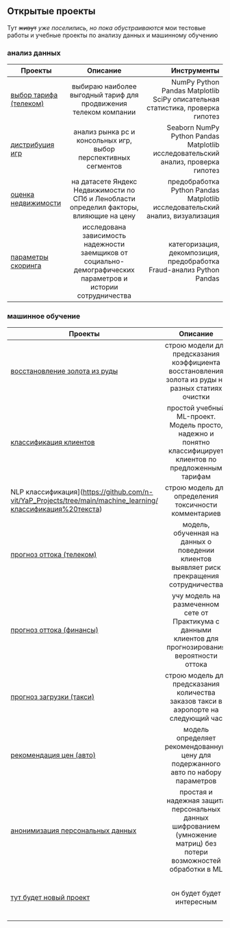 ## Открытые проекты
Тут ~~живут~~ _уже поселились, но пока обустраиваются_ мои тестовые работы и учебные проекты по анализу данных и машинному обучению

### анализ данных

| Проекты        | Описание           | Инструменты  |
| -------------  |:------------------:| ------------:|
|[выбор тарифа (телеком)](https://github.com/n-vit/YaP_Projects/tree/main/анализ%20данных/выбор%20тарифа%20телеком)   | выбираю наиболее выгодный тариф для продвижения телеком компании     | NumPy Python Pandas Matplotlib SciPy описательная статистика, проверка гипотез       |
| [дистрибуция игр](https://github.com/n-vit/YaP_Projects/tree/main/анализ%20данных/исследование%20рынка%20игр)      | анализ рынка pc и консольных игр, выбор перспективных сегментов          |  Seaborn NumPy Python Pandas Matplotlib исследовательский анализ, проверка гипотез      |
| [оценка недвижимости](https://github.com/n-vit/YaP_Projects/tree/main/анализ%20данных/исследовательский%20анализ%20недвижимости)      | на датасете Яндекс Недвижимости по СПб и Ленобласти определил факторы, влияющие на цену          |   предобработка Python Pandas Matplotlib исследовательский анализ, визуализация       |
| [параметры скоринга](https://github.com/n-vit/YaP_Projects/tree/main/анализ%20данных/параметры%20кредитного%20скоринга)      | исследована зависимость надежности заемщиков от социально-демографических параметров и истории сотрудничества           |   категоризация, декомпозиция, предобработка Fraud-анализ Python Pandas       |


### машинное обучение

| Проекты        | Описание           | Инструменты  |
| -------------  |:------------------:| ------------:|
|[восстановление золота из руды](https://github.com/n-vit/YaP_Projects/tree/main/machine_learning/восстановление%20золота%20из%20руды)   | строю модели для предсказания коэффициента восстановления золота из руды на разных статиях очистки     | NumPy Python Pandas Matplotlib Scikit-learn кастомные метрики       |
|[классификация клиентов](https://github.com/n-vit/YaP_Projects/tree/main/machine_learning/классификация%20клиентов)   | простой учебный ML-проект. Модель просто, надежно и понятно классифицирует клиентов по предложенным тарифам     | линейная алгебра Scikit-learn      |
|NLP классификация](https://github.com/n-vit/YaP_Projects/tree/main/machine_learning/классификация%20текста)   | строю модель для определения токсичности комментариев     | nltk BERT tf-idf естественный язык     |
|[прогноз оттока (телеком)](https://github.com/n-vit/YaP_Projects/tree/main/machine_learning/отток%20клиентов%20телеком)   | модель, обученная на данных о поведении клиентов выявляет риск прекращения сотрудничества   | NumPy Python Pandas Matplotlib Scikit-learn     |
|[прогноз оттока (финансы)](https://github.com/n-vit/YaP_Projects/tree/main/machine_learning/предсказание%20оттока)   | учу модель на размеченном сете от Практикума с данными клиентов для прогнозирования вероятности оттока       | Pandas Matplotlib Scikit-learn       |
|[прогноз загрузки (такси)](https://github.com/n-vit/YaP_Projects/tree/main/machine_learning/прогноз%20пиковой%20загрузки)   | строю модель для предсказания количества заказов такси в аэропорте на следующий час     | Matplotlib Scikit-learn Statsmodels временные ряды       |
|[рекомендация цен (авто)](https://github.com/n-vit/YaP_Projects/tree/main/machine_learning/рекомендация%20цен%20авто)   | модель определяет рекомендованную цену для подержанного авто по набору параметров     | lightgbm Matplotlib Scikit-learn  регрессия, градиентный бустинг     |
|[анонимизация персональных данных](адрес)   | простая и надежная защита персональных данных шифрованием (умножение матриц) без потери возможностей обработки в ML     | Pandas Matplotlib Scikit-learn линейная алгебра      |
|[тут будет новый проект](адрес)   | он будет будет интересным     | и в нем будут новые инструменты (или старые но глубже)       |


